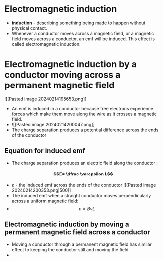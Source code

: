 # Electromagnetic induction
- **induction** - describing something being made to happen without physical contact. 
- Whenever a conductor moves across a magnetic field, or a magnetic field moves across a conductor, an emf will be induced. This effect is called electromagnetic induction. 
# Electromagnetic induction by a conductor moving across a permanent magnetic field
![[Pasted image 20240214195653.png]]

- An emf is induced in a conductor because free electrons experience forces which make them move along the wire as it crosses a magnetic field. 
- ![[Pasted image 20240214200047.png]]
- The charge separation produces a potential difference across the ends of the conductor
## Equation for induced emf 
- The charge separation produces an electric field along the conductor :
#### $$E= \dfrac \varepsilon L$$
- $\varepsilon$ - the induced emf across the ends of the conductor
![[Pasted image 20240214200353.png|500]]
- The induced emf when a straight conductor moves perpendicularly across a uniform magnetic field:
- $$\varepsilon = BvL$$
## Electromagnetic induction by moving a permanent magnetic field across a conductor
- Moving a conductor through a permanent magnetic field has similar effect to keeping the conductor still and moving the field. 
- 
